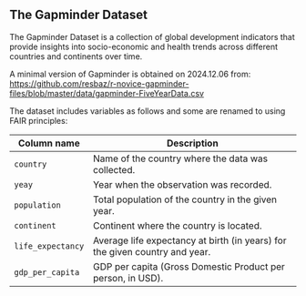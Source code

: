 ## The Gapminder Dataset

The Gapminder Dataset is a collection of global development indicators that provide insights into socio-economic and health trends across different countries and continents over time. 

A minimal version of Gapminder is obtained on 2024.12.06 from: https://github.com/resbaz/r-novice-gapminder-files/blob/master/data/gapminder-FiveYearData.csv


The dataset includes variables as follows and some are renamed to using FAIR principles:

| Column name           | Description                                                                 |
|-----------------------|-----------------------------------------------------------------------------|
| `country`        | Name of the country where the data was collected.                          |
| `yeay` | Year when the observation was recorded.                                    |
| `population`    | Total population of the country in the given year.                         |
| `continent`      | Continent where the country is located.                                    |
| `life_expectancy`     | Average life expectancy at birth (in years) for the given country and year.|
| `gdp_per_capita`      | GDP per capita (Gross Domestic Product per person, in USD).                |

